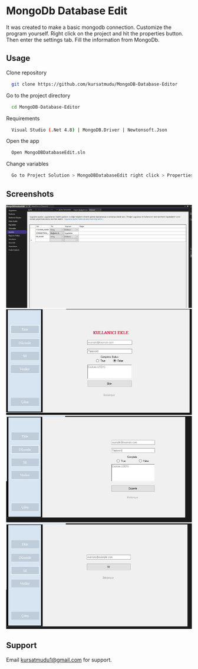 
# MongoDb Database Edit

It was created to make a basic mongodb connection. Customize the program yourself. Right click on the project and hit the properties button. Then enter the settings tab. Fill the information from MongoDb.



## Usage

Clone repository

```bash
  git clone https://github.com/kursatmudu/MongoDB-Database-Editor
```

Go to the project directory

```bash
  cd MongoDB-Database-Editor
```

Requirements

```bash
  Visual Studio (.Net 4.8) | MongoDB.Driver | Newtonsoft.Json
```

Open the app

```bash
  Open MongoDBDatabaseEdit.sln
```

Change variables

```bash
  Go to Project Solution > MongoDBDatabaseEdit right click > Properties > Settings and change variables.
```

  
## Screenshots

![Settings Location](https://raw.githubusercontent.com/kursatmudu/MongoDB-Database-Editor/main/img/1.JPG)
![Add User](https://github.com/kursatmudu/MongoDB-Database-Editor/blob/main/img/2.JPG?raw=true)
![Edit User](https://github.com/kursatmudu/MongoDB-Database-Editor/blob/main/img/3.JPG?raw=true)
![Delete User](https://github.com/kursatmudu/MongoDB-Database-Editor/blob/main/img/4.JPG?raw=true)

  
## Support

Email kursatmudu1@gmail.com for support.

  